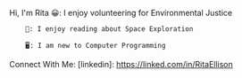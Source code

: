 Hi, I'm Rita 
😀: I enjoy volunteering for Environmental Justice

		🚀: I enjoy reading about Space Exploration

		🖥️: I am new to Computer Programming
		
		
Connect With Me:
[linkedin]: https://linked.com/in/RitaEllison


